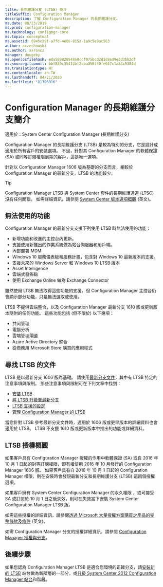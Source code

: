 ```yaml
---
title: 長期維護分支 (LTSB) 簡介
titleSuffix: Configuration Manager
description: 了解 Configuration Manager 的長期維護分支。
ms.date: 08/23/2019
ms.prod: configuration-manager
ms.technology: configmgr-core
ms.topic: conceptual
ms.assetid: 694bc29f-a7fd-4e06-815a-1a9c5e9ac563
author: aczechowski
ms.author: aaroncz
manager: dougeby
ms.openlocfilehash: eda58982094860ccf075bcd2d1d8ed9e3d3bb2df
ms.sourcegitcommit: bbf820c35414bf2cba356f30fe047c1a34c5384d
ms.translationtype: HT
ms.contentlocale: zh-TW
ms.lasthandoff: 04/21/2020
ms.locfileid: "81706916"
---
```

# <a name="introduction-to-the-long-term-servicing-branch-of-configuration-manager"></a>Configuration Manager 的長期維護分支簡介

適用於：System Center Configuration Manager (長期維護分支) 

Configuration Manager 的長期維護分支 (LTSB) 是較為特別的分支，它是設計成適用於所有客戶的安裝選項。 不過，針對其 Configuration Manager 的軟體保證 (SA) 或同等訂閱權限到期的客戶，這是唯一選項。

針對以 Configuration Manager 1606 版為基礎的分支而言，相較於 Configuration Manager 的最新分支，LTSB 的功能較少。

> [!TIP]   
> Configuration Manager LTSB 與 System Center 套件的長期維護通道 (LTSC) 沒有任何關聯。 如需詳細資訊，請參閱 [System Center 版本選項概觀](https://docs.microsoft.com/system-center/ltsc-and-sac-overview) \(英文\)。

## <a name="features-that-arent-available"></a>無法使用的功能

Configuration Manager 的最新分支支援下列使用 LTSB 時無法使用的功能：

- 新增功能和改進的主控台內更新。
- 支援使用新推出的作業系統做為站台伺服器和用戶端。
- 內部部署 MDM
- Windows 10 服務儀表板和服務計畫，包含對 Windows 10 最新版本的支援。  
- 支援未來的 Windows Server 和 Windows 10 LTSB 版本
- Asset Intelligence
- 雲端式發佈點
- 使用 Exchange Online 做為 Exchange Connector    

雖然使用 LTSB 無法取得這些功能的支援，但 Configuration Manager 主控台仍會顯示部分功能，只是無法選取或使用。

LTSB 不提供雲端整合，以及 Configuration Manager 最新分支 1610 版或更新版本隨附的任何功能。 這些功能包括 (但不限於) 以下幾項：<!--SCCMDocs#1823-->

- 共同管理
- 電腦分析
- 雲端管理閘道
- Azure Active Directory 整合
- 從商務用 Microsoft Store 購買的應用程式

## <a name="find-ltsb-documentation"></a>尋找 LTSB 的文件

LTSB 是以最新分支 1606 版為基礎。 請使用[最新分支文件](https://docs.microsoft.com/sccm/)，其中有 LTSB 特定的注意事項與限制。 那些注意事項與限制可在下列文章中找到：

- [安裝 LTSB](install-the-ltsb.md)
- [將 LTSB 升級至最新分支](convert-to-current-branch.md)
- [LTSB 支援的設定](supported-configurations-for-ltsb.md)
- [管理 Configuration Manager 的 LTSB](manage-the-ltsb.md)

當您針對 LTSB 參考最新分支文件時，適用於 1606 版或更早版本的詳細資料也會適用於 LTSB。 LTSB 不支援 1610 版或更新版本中推出的功能或詳細資料。

## <a name="licensing-overview-for-the-ltsb"></a>LTSB 授權概觀   

如果客戶具有 Configuration Manager 授權的作用中軟體保證 (SA) 或自 2016 年 10 月 1 日起的對等訂閱權限，即有權使用 2016 年 10 月發行的 Configuration Manager 1606 版。 如果客戶具有自 2016 年 10 月 1 日起的 Configuration Manager 權限，則在安裝時會發現最新分支和長期維護分支 (LTSB) 這兩個授權選項。

如果客戶擁有 System Center Configuration Manager 的永久權限 ，或可接受 SA 或訂閱於 10 月 1 日之後失效，則可在失效當下安裝 System Center Configuration Manager LTSB 版。

如需這些授權的詳細資訊，請參閱[透過 Microsoft 大量授權方案購買之產品的完整條款及條件](https://go.microsoft.com/fwlink/?LinkId=800052) \(英文\)。

如需 Configuration Manager 分支的授權詳細資訊，請參閱 [Configuration Manager 授權與分支](learn-more-editions.md)。

## <a name="next-steps"></a>後續步驟

如果您認為 Configuration Manager LTSB 是適合您環境的正確分支，請[安裝新的 LTSB](install-the-ltsb.md#install-a-new-site) 站台做為新階層的一部分，或[升級 System Center 2012 Configuration Manager 站台](install-the-ltsb.md#upgrade-from-system-center-2012-configuration-manager)和階層。

